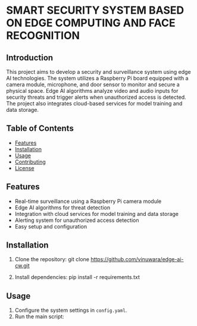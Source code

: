 # SMART SECURITY SYSTEM BASED ON EDGE COMPUTING AND FACE RECOGNITION



## Introduction
This project aims to develop a security and surveillance system using edge AI technologies. The system utilizes a Raspberry Pi board equipped with a camera module, microphone, and door sensor to monitor and secure a physical space. Edge AI algorithms analyze video and audio inputs for security threats and trigger alerts when unauthorized access is detected. The project also integrates cloud-based services for model training and data storage.

## Table of Contents
- [Features](#features)
- [Installation](#installation)
- [Usage](#usage)
- [Contributing](#contributing)
- [License](#license)

## Features
- Real-time surveillance using a Raspberry Pi camera module
- Edge AI algorithms for threat detection
- Integration with cloud services for model training and data storage
- Alerting system for unauthorized access detection
- Easy setup and configuration

## Installation
1. Clone the repository:
git clone https://github.com/vinuwara/edge-ai-cw.git

2. Install dependencies:
pip install -r requirements.txt

## Usage
1. Configure the system settings in `config.yaml`.
2. Run the main script:
